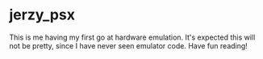 # jerzy_psx

This is me having my first go at hardware emulation. It's expected this will not be pretty, since I have never seen emulator code. Have fun reading!

